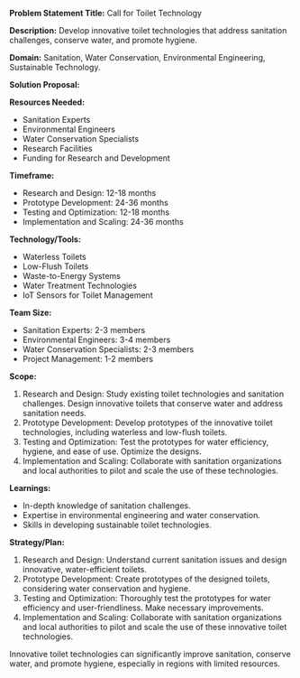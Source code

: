 **Problem Statement Title:** Call for Toilet Technology

**Description:** Develop innovative toilet technologies that address sanitation challenges, conserve water, and promote hygiene.

**Domain:** Sanitation, Water Conservation, Environmental Engineering, Sustainable Technology.

**Solution Proposal:**

**Resources Needed:**
- Sanitation Experts
- Environmental Engineers
- Water Conservation Specialists
- Research Facilities
- Funding for Research and Development

**Timeframe:**
- Research and Design: 12-18 months
- Prototype Development: 24-36 months
- Testing and Optimization: 12-18 months
- Implementation and Scaling: 24-36 months

**Technology/Tools:**
- Waterless Toilets
- Low-Flush Toilets
- Waste-to-Energy Systems
- Water Treatment Technologies
- IoT Sensors for Toilet Management

**Team Size:**
- Sanitation Experts: 2-3 members
- Environmental Engineers: 3-4 members
- Water Conservation Specialists: 2-3 members
- Project Management: 1-2 members

**Scope:**
1. Research and Design: Study existing toilet technologies and sanitation challenges. Design innovative toilets that conserve water and address sanitation needs.
2. Prototype Development: Develop prototypes of the innovative toilet technologies, including waterless and low-flush toilets.
3. Testing and Optimization: Test the prototypes for water efficiency, hygiene, and ease of use. Optimize the designs.
4. Implementation and Scaling: Collaborate with sanitation organizations and local authorities to pilot and scale the use of these technologies.

**Learnings:**
- In-depth knowledge of sanitation challenges.
- Expertise in environmental engineering and water conservation.
- Skills in developing sustainable toilet technologies.

**Strategy/Plan:**
1. Research and Design: Understand current sanitation issues and design innovative, water-efficient toilets.
2. Prototype Development: Create prototypes of the designed toilets, considering water conservation and hygiene.
3. Testing and Optimization: Thoroughly test the prototypes for water efficiency and user-friendliness. Make necessary improvements.
4. Implementation and Scaling: Collaborate with sanitation organizations and local authorities to pilot and scale the use of these innovative toilet technologies.

Innovative toilet technologies can significantly improve sanitation, conserve water, and promote hygiene, especially in regions with limited resources.